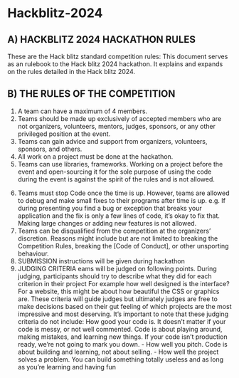 # Hackblitz-2024

## A) HACKBLITZ 2024 HACKATHON RULES
These are the Hack blitz standard competition rules: This
document serves as an rulebook to the Hack blitz 2024
hackathon. It explains and expands on the rules detailed in the
Hack blitz 2024.
## B) THE RULES OF THE COMPETITION
1. A team can have a maximum of 4 members.
2. Teams should be made up exclusively of accepted
members who are not organizers, volunteers, mentors,
judges, sponsors, or any other privileged position at the
event.
3. Teams can gain advice and support from organizers,
volunteers, sponsors, and others.
4. All work on a project must be done at the hackathon.
5. Teams can use libraries, frameworks. Working on a project
before the event and open-sourcing it for the sole purpose of
using the code during the event is against the spirit of the
rules and is not allowed.
6) Teams must stop Code once the time is up. However,
teams are allowed to debug and make small fixes to their
programs after time is up. e.g. If during presenting you find a
bug or exception that breaks your application and the fix is
only a few lines of code, it’s okay to fix that. Making large
changes or adding new features is not allowed.
7) Teams can be disqualified from the competition at the
organizers’ discretion. Reasons might include but are not
limited to breaking the Competition Rules, breaking the [Code
of Conduct], or other unsporting behaviour.
3) SUBMISSION
instructions will be given during hackathon
4) JUDGING CRITERIA
eams will be judged on following points. During judging,
participants should try to describe what they did for each criterion
in their project For example how well designed is the interface?
For a website, this might be about how beautiful the CSS or
graphics are. These criteria will guide judges but ultimately judges
are free to make decisions based on their gut feeling of which
projects are the most impressive and most deserving.
It’s important to note that these judging criteria do not include:
How good your code is. It doesn’t matter if your code is messy,
or not well commented. Code is about playing around, making
mistakes, and learning new things. If your code isn’t production
ready, we’re not going to mark you down. - How well you pitch.
Code is about building and learning, not about selling. - How well
the project solves a problem. You can build something totally
useless and as long as you’re learning and having fun

